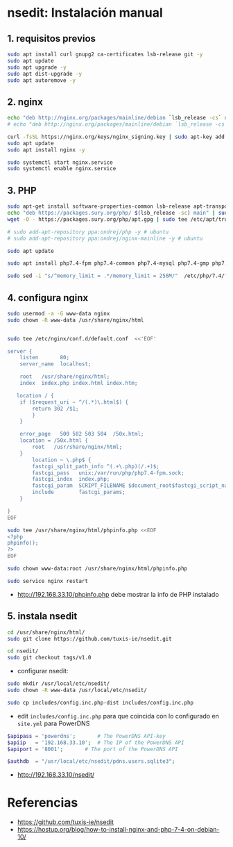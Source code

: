 # nsedit: Instalación manual

## 1. requisitos previos

```bash
sudo apt install curl gnupg2 ca-certificates lsb-release git -y
sudo apt update
sudo apt upgrade -y
sudo apt dist-upgrade -y
sudo apt autoremove -y

```


## 2. nginx

```bash
echo "deb http://nginx.org/packages/mainline/debian `lsb_release -cs` nginx" | sudo tee /etc/apt/sources.list.d/nginx.list
# echo "deb http://nginx.org/packages/mainline/debian `lsb_release -cs` nginx" | sudo tee /etc/apt/sources.list.d/nginx.list

curl -fsSL https://nginx.org/keys/nginx_signing.key | sudo apt-key add -
sudo apt update
sudo apt install nginx -y

sudo systemctl start nginx.service
sudo systemctl enable nginx.service
```

## 3. PHP

```bash
sudo apt-get install software-properties-common lsb-release apt-transport-https ca-certificates wget -y
echo "deb https://packages.sury.org/php/ $(lsb_release -sc) main" | sudo tee /etc/apt/sources.list.d/php.list
wget -O - https://packages.sury.org/php/apt.gpg | sudo tee /etc/apt/trusted.gpg.d/php.gpg > /dev/null

# sudo add-apt-repository ppa:ondrej/php -y # ubuntu
# sudo add-apt-repository ppa:ondrej/nginx-mainline -y # ubuntu

sudo apt update

sudo apt install php7.4-fpm php7.4-common php7.4-mysql php7.4-gmp php7.4-curl php7.4-intl php7.4-mbstring php7.4-xmlrpc php7.4-gd php7.4-xml php7.4-cli php7.4-zip php7.4-soap php7.4-imap php7.4-sqlite3 -y

sudo sed -i "s/^memory_limit = .*/memory_limit = 256M/"  /etc/php/7.4/fpm/php.ini

```

## 4. configura nginx

```bash
sudo usermod -a -G www-data nginx
sudo chown -R www-data /usr/share/nginx/html


sudo tee /etc/nginx/conf.d/default.conf  <<'EOF'

server {
    listen       80;
    server_name  localhost;

    root   /usr/share/nginx/html;
    index  index.php index.html index.htm;

   location / {
    if ($request_uri ~ ^/(.*)\.html$) {
        return 302 /$1;
        }
    }

    error_page   500 502 503 504  /50x.html;
    location = /50x.html {
        root   /usr/share/nginx/html;
    }
        location ~ \.php$ {
        fastcgi_split_path_info ^(.+\.php)(/.+)$;
        fastcgi_pass   unix:/var/run/php/php7.4-fpm.sock;
        fastcgi_index  index.php;
        fastcgi_param  SCRIPT_FILENAME $document_root$fastcgi_script_name;
        include        fastcgi_params;
    }

}
EOF

sudo tee /usr/share/nginx/html/phpinfo.php <<EOF
<?php
phpinfo();
?>
EOF

sudo chown www-data:root /usr/share/nginx/html/phpinfo.php

sudo service nginx restart
```

* http://192.168.33.10/phpinfo.php debe mostrar la info de PHP instalado

## 5. instala nsedit

```bash
cd /usr/share/nginx/html/
sudo git clone https://github.com/tuxis-ie/nsedit.git

cd nsedit/
sudo git checkout tags/v1.0
```

* configurar nsedit:

```bash
sudo mkdir /usr/local/etc/nsedit/
sudo chown -R www-data /usr/local/etc/nsedit/

sudo cp includes/config.inc.php-dist includes/config.inc.php
```


* edit `includes/config.inc.php` para que coincida con lo configurado en `site.yml` para PowerDNS

```php
$apipass = 'powerdns';       # The PowerDNS API-key
$apiip   = '192.168.33.10';  # The IP of the PowerDNS API
$apiport = '8001';       # The port of the PowerDNS API

$authdb  = "/usr/local/etc/nsedit/pdns.users.sqlite3";
```

* http://192.168.33.10/nsedit/


# Referencias

* https://github.com/tuxis-ie/nsedit
* https://hostup.org/blog/how-to-install-nginx-and-php-7-4-on-debian-10/
